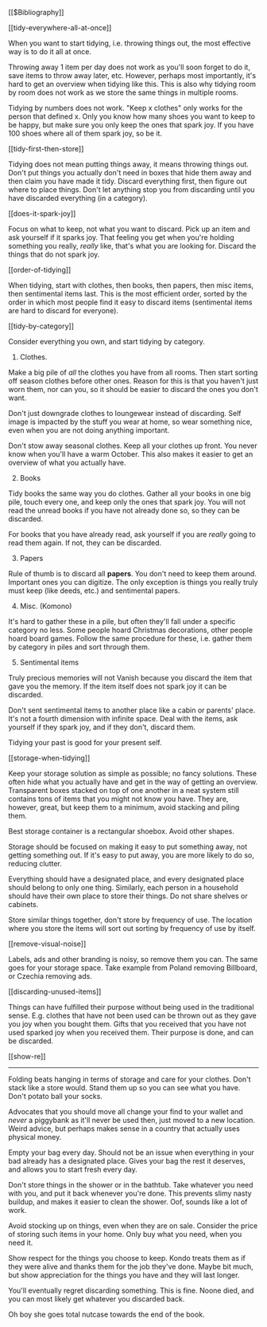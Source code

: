 [[$Bibliography]]

[[tidy-everywhere-all-at-once]]

When you want to start tidying, i.e. throwing things out, the most effective way is to do it all at once.

Throwing away 1 item per day does not work as you'll soon forget to do it, save items to throw away later, etc. However, perhaps most importantly, it's hard to get an overview when tidying like this. This is also why tidying room by room does not work as we store the same things in multiple rooms.

Tidying by numbers does not work. "Keep x clothes" only works for the person that defined x. Only you know how many shoes you want to keep to be happy, but make sure you only keep the ones that spark joy. If you have 100 shoes where all of them spark joy, so be it.

[[tidy-first-then-store]]

Tidying does not mean putting things away, it means throwing things out. Don't put things you actually don't need in boxes that hide them away and then claim you have made it tidy. Discard everything first, then figure out where to place things. Don't let anything stop you from discarding until you have discarded everything (in a category).

[[does-it-spark-joy]]

Focus on what to keep, not what you want to discard. Pick up an item and ask yourself if it sparks joy. That feeling you get when you're holding something you really, _really_ like, that's what you are looking for. Discard the things that do not spark joy.

[[order-of-tidying]]

When tidying, start with clothes, then books, then papers, then misc items, then sentimental items last. This is the most efficient order, sorted by the order in which most people find it easy to discard items (sentimental items are hard to discard for everyone).

[[tidy-by-category]]

Consider everything you own, and start tidying by category.

1. Clothes.

Make a big pile of _all_ the clothes you have from all rooms. Then start sorting off season clothes before other ones. Reason for this is that you haven't just worn them, nor can you, so it should be easier to discard the ones you don't want.

Don't just downgrade clothes to loungewear instead of discarding. Self image is impacted by the stuff you wear at home, so wear something nice, even when you are not doing anything important.

Don't stow away seasonal clothes. Keep all your clothes up front. You never know when you'll have a warm October. This also makes it easier to get an overview of what you actually have.

2. Books

Tidy books the same way you do clothes. Gather all your books in one big pile, touch every one, and keep only the ones that spark joy. You will not read the unread books if you have not already done so, so they can be discarded.

For books that you have already read, ask yourself if you are _really_ going to read them again. If not, they can be discarded.

3. Papers

Rule of thumb is to discard all **papers**. You don't need to keep them around. Important ones you can digitize. The only exception is things you really truly must keep (like deeds, etc.) and sentimental papers.

4. Misc. (Komono)

It's hard to gather these in a pile, but often they'll fall under a specific category no less. Some people hoard Christmas decorations, other people hoard board games. Follow the same procedure for these, i.e. gather them by category in piles and sort through them.

5. Sentimental items

Truly precious memories will not Vanish because you discard the item that gave you the memory. If the item itself does not spark joy it can be discarded.

Don't sent sentimental items to another place like a cabin or parents' place. It's not a fourth dimension with infinite space. Deal with the items, ask yourself if they spark joy, and if they don't, discard them.

Tidying your past is good for your present self.

[[storage-when-tidying]]

Keep your storage solution as simple as possible; no fancy solutions. These often hide what you actually have and get in the way of getting an overview. Transparent boxes stacked on top of one another in a neat system still contains tons of items that you might not know you have. They are, however, great, but keep them to a minimum, avoid stacking and piling them.

Best storage container is a rectangular shoebox. Avoid other shapes.

Storage should be focused on making it easy to put something away, not getting something out. If it's easy to put away, you are more likely to do so, reducing clutter.

Everything should have a designated place, and every designated place should belong to only one thing. Similarly, each person in a household should have their own place to store their things. Do not share shelves or cabinets.

Store similar things together, don't store by frequency of use. The location where you store the items will sort out sorting by frequency of use by itself.

[[remove-visual-noise]]

Labels, ads and other branding is noisy, so remove them you can. The same goes for your storage space. Take example from Poland removing Billboard, or Czechia removing ads.

[[discarding-unused-items]]

Things can have fulfilled their purpose without being used in the traditional sense. E.g. clothes that have not been used can be thrown out as they gave you joy when you bought them. Gifts that you received that you have not used sparked joy when you received them. Their purpose is done, and can be discarded.

[[show-re]]

---



Folding beats hanging in terms of storage and care for your clothes. Don't stack like a store would. Stand them up so you can see what you have. Don't potato ball your socks.

Advocates that you should move all change your find to your wallet and _never_ a piggybank as it'll never be used then, just moved to a new location. Weird advice, but perhaps makes sense in a country that actually uses physical money.

Empty your bag every day. Should not be an issue when everything in your bad already has a designated place. Gives your bag the rest it deserves, and allows you to start fresh every day.

Don't store things in the shower or in the bathtub. Take whatever you need with you, and put it back whenever you're done. This prevents slimy nasty buildup, and makes it easier to clean the shower. Oof, sounds like a lot of work.

Avoid stocking up on things, even when they are on sale. Consider the price of storing such items in your home. Only buy what you need, when you need it.

Show respect for the things you choose to keep. Kondo treats them as if they were alive and thanks them for the job they've done. Maybe bit much, but show appreciation for the things you have and they will last longer.

You'll eventually regret discarding something. This is fine. Noone died, and you can most likely get whatever you discarded back.

Oh boy she goes total nutcase towards the end of the book.